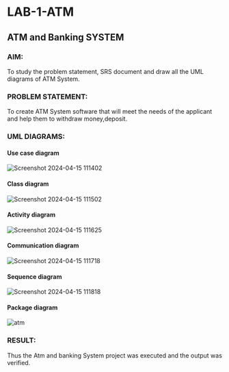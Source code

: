 # LAB-1-ATM
## ATM and Banking SYSTEM
### AIM: 
To study the problem statement, SRS document and draw all the UML diagrams of ATM
System.
### PROBLEM STATEMENT:
To create ATM System software that will meet the needs of the applicant and help them
to withdraw money,deposit.
### UML DIAGRAMS:
#### Use case diagram
![Screenshot 2024-04-15 111402](https://github.com/Jenishajustin/LAB-1-ATM/assets/119405070/d47c54df-62fe-4611-a767-07361d3f1f46)

#### Class diagram
![Screenshot 2024-04-15 111502](https://github.com/Jenishajustin/LAB-1-ATM/assets/119405070/3e3b037e-a0eb-4cd8-8ba6-d8de55ca7ec7)

#### Activity diagram
![Screenshot 2024-04-15 111625](https://github.com/Jenishajustin/LAB-1-ATM/assets/119405070/5ee5716a-37cc-4e79-a361-5084d5520baa)

#### Communication diagram
![Screenshot 2024-04-15 111718](https://github.com/Jenishajustin/LAB-1-ATM/assets/119405070/b2c240b2-bb65-4970-bb49-c90d9615efed)

#### Sequence diagram
![Screenshot 2024-04-15 111818](https://github.com/Jenishajustin/LAB-1-ATM/assets/119405070/776336f7-1372-499d-8a3e-534b7cc8de19)

#### Package diagram
![atm](https://github.com/Jenishajustin/LAB-1-ATM/assets/119405070/eabf2d97-a465-43d0-af1e-5e8055e730ca)

### RESULT: 
Thus the Atm and banking System project was executed and the output was verified.
